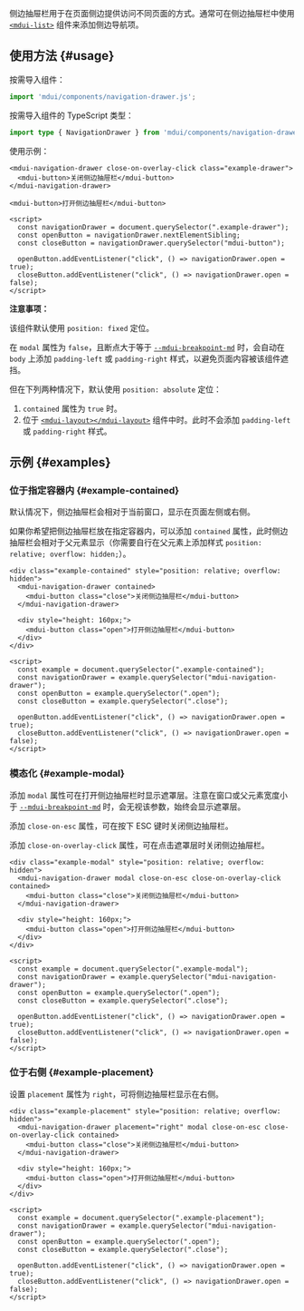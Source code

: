 侧边抽屉栏用于在页面侧边提供访问不同页面的方式。通常可在侧边抽屉栏中使用 [`<mdui-list>`](/docs/2/components/list) 组件来添加侧边导航项。

## 使用方法 {#usage}

按需导入组件：

```js
import 'mdui/components/navigation-drawer.js';
```

按需导入组件的 TypeScript 类型：

```ts
import type { NavigationDrawer } from 'mdui/components/navigation-drawer.js';
```

使用示例：

```html,example
<mdui-navigation-drawer close-on-overlay-click class="example-drawer">
  <mdui-button>关闭侧边抽屉栏</mdui-button>
</mdui-navigation-drawer>

<mdui-button>打开侧边抽屉栏</mdui-button>

<script>
  const navigationDrawer = document.querySelector(".example-drawer");
  const openButton = navigationDrawer.nextElementSibling;
  const closeButton = navigationDrawer.querySelector("mdui-button");

  openButton.addEventListener("click", () => navigationDrawer.open = true);
  closeButton.addEventListener("click", () => navigationDrawer.open = false);
</script>
```

**注意事项：**

该组件默认使用 `position: fixed` 定位。

在 `modal` 属性为 `false`，且断点大于等于 [`--mdui-breakpoint-md`](/docs/2/styles/design-tokens#breakpoint) 时，会自动在 `body` 上添加 `padding-left` 或 `padding-right` 样式，以避免页面内容被该组件遮挡。

但在下列两种情况下，默认使用 `position: absolute` 定位：

1. `contained` 属性为 `true` 时。
2. 位于 [`<mdui-layout></mdui-layout>`](/docs/2/components/layout) 组件中时。此时不会添加 `padding-left` 或 `padding-right` 样式。

## 示例 {#examples}

### 位于指定容器内 {#example-contained}

默认情况下，侧边抽屉栏会相对于当前窗口，显示在页面左侧或右侧。

如果你希望把侧边抽屉栏放在指定容器内，可以添加 `contained` 属性，此时侧边抽屉栏会相对于父元素显示（你需要自行在父元素上添加样式 `position: relative; overflow: hidden;`）。

```html,example,expandable
<div class="example-contained" style="position: relative; overflow: hidden">
  <mdui-navigation-drawer contained>
    <mdui-button class="close">关闭侧边抽屉栏</mdui-button>
  </mdui-navigation-drawer>

  <div style="height: 160px;">
    <mdui-button class="open">打开侧边抽屉栏</mdui-button>
  </div>
</div>

<script>
  const example = document.querySelector(".example-contained");
  const navigationDrawer = example.querySelector("mdui-navigation-drawer");
  const openButton = example.querySelector(".open");
  const closeButton = example.querySelector(".close");

  openButton.addEventListener("click", () => navigationDrawer.open = true);
  closeButton.addEventListener("click", () => navigationDrawer.open = false);
</script>
```

### 模态化 {#example-modal}

添加 `modal` 属性可在打开侧边抽屉栏时显示遮罩层。注意在窗口或父元素宽度小于 [`--mdui-breakpoint-md`](/docs/2/styles/design-tokens#breakpoint) 时，会无视该参数，始终会显示遮罩层。

添加 `close-on-esc` 属性，可在按下 ESC 键时关闭侧边抽屉栏。

添加 `close-on-overlay-click` 属性，可在点击遮罩层时关闭侧边抽屉栏。

```html,example,expandable
<div class="example-modal" style="position: relative; overflow: hidden">
  <mdui-navigation-drawer modal close-on-esc close-on-overlay-click contained>
    <mdui-button class="close">关闭侧边抽屉栏</mdui-button>
  </mdui-navigation-drawer>

  <div style="height: 160px;">
    <mdui-button class="open">打开侧边抽屉栏</mdui-button>
  </div>
</div>

<script>
  const example = document.querySelector(".example-modal");
  const navigationDrawer = example.querySelector("mdui-navigation-drawer");
  const openButton = example.querySelector(".open");
  const closeButton = example.querySelector(".close");

  openButton.addEventListener("click", () => navigationDrawer.open = true);
  closeButton.addEventListener("click", () => navigationDrawer.open = false);
</script>
```

### 位于右侧 {#example-placement}

设置 `placement` 属性为 `right`，可将侧边抽屉栏显示在右侧。

```html,example,expandable
<div class="example-placement" style="position: relative; overflow: hidden">
  <mdui-navigation-drawer placement="right" modal close-on-esc close-on-overlay-click contained>
    <mdui-button class="close">关闭侧边抽屉栏</mdui-button>
  </mdui-navigation-drawer>

  <div style="height: 160px;">
    <mdui-button class="open">打开侧边抽屉栏</mdui-button>
  </div>
</div>

<script>
  const example = document.querySelector(".example-placement");
  const navigationDrawer = example.querySelector("mdui-navigation-drawer");
  const openButton = example.querySelector(".open");
  const closeButton = example.querySelector(".close");

  openButton.addEventListener("click", () => navigationDrawer.open = true);
  closeButton.addEventListener("click", () => navigationDrawer.open = false);
</script>
```
